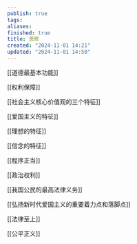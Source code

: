 ```yaml
---
publish: true
tags: 
aliases: 
finished: true
title: 思修
created: "2024-11-01 14:21"
updated: "2024-11-01 14:50"
---
```


[[道德最基本功能]]

[[权利保障]]

[[社会主义核心价值观的三个特征]]

[[爱国主义的特征]]

[[理想的特征]]

[[信念的特征]]

[[程序正当]]

[[政治权利]]

[[我国公民的最高法律义务]]

[[弘扬新时代爱国主义的重要着力点和落脚点]]

[[法律至上]]

[[公平正义]]